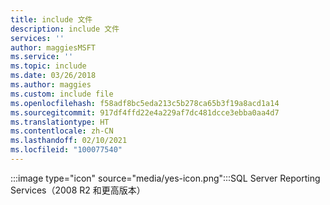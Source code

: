 ```yaml
---
title: include 文件
description: include 文件
services: ''
author: maggiesMSFT
ms.service: ''
ms.topic: include
ms.date: 03/26/2018
ms.author: maggies
ms.custom: include file
ms.openlocfilehash: f58adf8bc5eda213c5b278ca65b3f19a8acd1a14
ms.sourcegitcommit: 917df4ffd22e4a229af7dc481dcce3ebba0aa4d7
ms.translationtype: HT
ms.contentlocale: zh-CN
ms.lasthandoff: 02/10/2021
ms.locfileid: "100077540"
---
```

 :::image type="icon" source="media/yes-icon.png":::SQL Server Reporting Services（2008 R2 和更高版本）